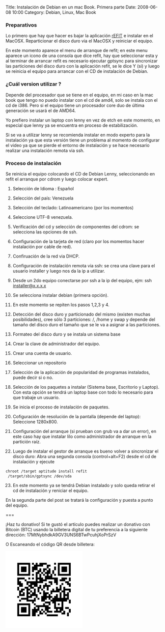 Title: Instalación de Debian en un mac Book. Primera parte
Date: 2008-06-08 10:00
Category: Debian, Linux, Mac Book

### Preparativos 

Lo primero que hay que hacer es bajar la aplicación [rEFIT](http://refit.sourceforge.net/) e instalar 
en el MacOSX. Reparticionar el disco duro via el MacOSX y reiniciar el equipo.

En este momento aparece el menu de arranque de refit; en este menu aparece un icono de una 
consola que dice refit, hay que seleccionar esta y al terminar de arrancar refit es necesario 
ejecutar gptsync para sincronizar las particiones del disco duro con la aplicación refit, se 
le dice Y (si) y luego se reinicia el equipo para arrancar con el CD de instalación de Debian.


### ¿Cuál version utilizar ?

Depende del procesador que se tiene en el equipo, en mi caso en la mac book que tengo no puedo 
instalar con el cd de amd4, solo se instala con el cd de i386. Pero si el equipo tiene un procesador 
core duo de última generación se usará el de AMD64.

Yo prefiero instalar un laptop con lenny en vez de etch en este momento, en especial que lenny ya se 
encuentra en proceso de estabilización.

Si se va a utilizar lenny se recomienda instalar en modo experto para la instalación ya que esta versión 
tiene un problema al momento de configurar el video ya que se pierde el entorno de instalación y se hace 
necesario realizar una instalación remota via ssh.

### Proceso de instalación

Se reinicia el equipo colocando el CD de Debian Lenny, seleccionando en refit el arranque por cdrom y 
luego colocar expert.

1. Selección de Idioma : Español
2. Selección del país: Venezuela
3. Selección del teclado: Latinoamericano (por los momentos)
4. Seleccione UTF-8 venezuela.
5. Verificación del cd y selección de componentes del cdrom: se selecciona las opciones de ssh.
6. Configuración de la tarjeta de red (claro por los momentos hacer instalación por cable de red).
7. Confiruación de la red via DHCP.
8. Configuración de instalación remota via ssh: se crea una clave para el usuario installer y luego nos da la ip a utilizar.
9. Desde un 2do equipo conectarse por ssh a la ip del equipo, ejm: ssh installer@x.x.x.x
10. Se selecciona instalar debian (primera opción).
11. En este momento se repiten los pasos 1,2,3 y 4.
12. Detección del disco duro y particionado del mismo (existen muchas posibilidades), cree sólo 3 particiones: /, /home y swap y depende del tamaño del disco duro el tamaño que se le va a asignar a las particiones.
13. Formateo del disco duro y se instala un sistema base
14. Crear la clave de administrador del equipo.
15. Crear una cuenta de usuario.
16. Seleccionar un repositorio
17. Selección de la aplicación de popularidad de programas instalados, puede decir si o no.
18. Selección de los paquetes a instalar (Sistema base, Escritorio y Laptop). Con esta opción se tendrá un laptop base con todo lo necesario para que trabaje un usuario.

19. Se inicia el proceso de instalación de paquetes.
20. Cofiguración de resolución de la pantalla (depende del laptop): Seleccione 1280x800.
21. Configuración del arranque (si prueban con grub va a dar un error), en este caso hay que instalar lilo como administrador de arranque en la partición raíz.

22. Luego de instalar el gestor de arranque es bueno volver a sincronizar el disco duro:
Abra una segunda consola (control+alt+F2) desde el cd de instalación y ejecute
```
chroot /target aptitude install refit
 /target/sbin/gptsync /dev/sda
```

23. En este momento ya se tendrá Debian instalado y solo queda retirar el cd de instalación y reniciar el equipo.

En la segunda parte del post se tratará la configuración y puesta a punto del equipo.

===

¡Haz tu donativo!
Si te gustó el artículo puedes realizar un donativo con Bitcoin (BTC) 
usando la billetera digital de tu preferencia a la siguiente 
dirección: 17MtNybhdkA9GV3UNS6BTwPcuhjXoPrSzV

O Escaneando el código QR desde billetera:

![17MtNybhdkA9GV3UNS6BTwPcuhjXoPrSzV](./images/17MtNybhdkA9GV3UNS6BTwPcuhjXoPrSzV.png)